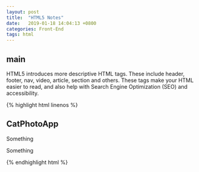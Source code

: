 ```yaml
---
layout: post
title:  "HTML5 Notes"
date:   2019-01-18 14:04:13 +0800
categories: Front-End
tags: html
---
```


## main

HTML5 introduces more descriptive HTML tags. These include header, footer, nav, video, article, section and others.
These tags make your HTML easier to read, and also help with Search Engine Optimization (SEO) and accessibility.

{% highlight html linenos %}
<h2>CatPhotoApp</h2>
<main>
<p>Something</p>

<p>Something
</main>
{% endhighlight html %}


